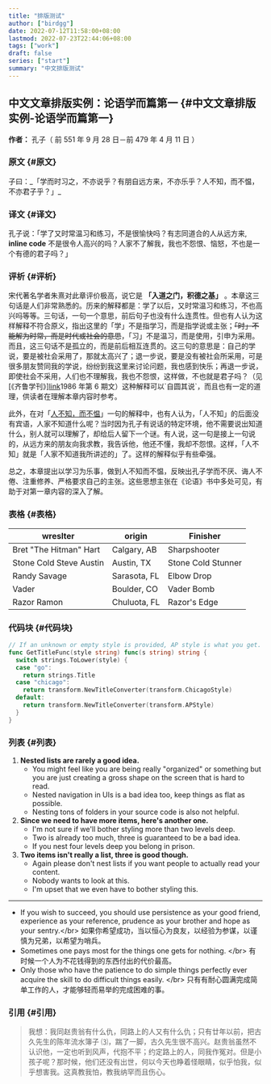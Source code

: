 ```yaml
---
title: "排版测试"
author: ["birdgg"]
date: 2022-07-12T11:58:00+08:00
lastmod: 2022-07-23T22:44:06+08:00
tags: ["work"]
draft: false
series: ["start"]
summary: "中文排版测试"
---
```


## 中文文章排版实例：论语学而篇第一 {#中文文章排版实例-论语学而篇第一}

**作者：** 孔子（ 前 551 年 9 月 28 日－前 479 年 4 月 11 日 ）


### 原文 {#原文}

子曰：_「学而时习之，不亦说乎？有朋自远方来，不亦乐乎？人不知，而不愠，不亦君子乎？」\_


### 译文 {#译文}

孔子说：「学了又时常温习和练习，不是很愉快吗？有志同道合的人从远方来, **inline code** 不是很令人高兴的吗？人家不了解我，我也不怨恨、恼怒，不也是一个有德的君子吗？」


### 评析 {#评析}

宋代著名学者朱熹对此章评价极高，说它是 ****「入道之门，积德之基」**** 。本章这三句话是人们非常熟悉的。历来的解释都是：学了以后，又时常温习和练习，不也高兴吗等等。三句话，一句一个意思，前后句子也没有什么连贯性。但也有人认为这样解释不符合原义，指出这里的「学」不是指学习，而是指学说或主张；~~「时」不能解为时常，而是时代或社会的意思~~，「习」不是温习，而是使用，引申为采用。而且，这三句话不是孤立的，而是前后相互连贯的。这三句的意思是：自己的学说，要是被社会采用了，那就太高兴了；退一步说，要是没有被社会所采用，可是很多朋友赞同我的学说，纷纷到我这里来讨论问题，我也感到快乐；再退一步说，即使社会不采用，人们也不理解我，我也不怨恨，这样做，不也就是君子吗？（见[《齐鲁学刊》][link](https://baidu.com)1986 年第 6 期文）这种解释可以\`自圆其说\`，而且也有一定的道理，供读者在理解本章内容时参考。

此外，在对「[人不知，而不愠](https://baike.baidu.com/item/%E4%BA%BA%E4%B8%8D%E7%9F%A5%E8%80%8C%E4%B8%8D%E6%84%A0%EF%BC%8C%E4%B8%8D%E4%BA%A6%E5%90%9B%E5%AD%90%E4%B9%8E/2867323)」一句的解释中，也有人认为，「人不知」的后面没有宾语，人家不知道什么呢？当时因为孔子有说话的特定环境，他不需要说出知道什么，别人就可以理解了，却给后人留下一个谜。有人说，这一句是接上一句说的，从远方来的朋友向我求教，我告诉他，他还不懂，我却不怨恨。这样，「人不知」就是「人家不知道我所讲述的」了。这样的解释似乎有些牵强。

总之，本章提出以学习为乐事，做到人不知而不愠，反映出孔子学而不厌、诲人不倦、注重修养、严格要求自己的主张。这些思想主张在《论语》书中多处可见，有助于对第一章内容的深入了解。


### 表格 {#表格}

| wreslter                | origin       | Finisher           |
|-------------------------|--------------|--------------------|
| Bret "The Hitman" Hart  | Calgary, AB  | Sharpshooter       |
| Stone Cold Steve Austin | Austin, TX   | Stone Cold Stunner |
| Randy Savage            | Sarasota, FL | Elbow Drop         |
| Vader                   | Boulder, CO  | Vader Bomb         |
| Razor Ramon             | Chuluota, FL | Razor's Edge       |


### 代码块 {#代码块}

```go
// If an unknown or empty style is provided, AP style is what you get.
func GetTitleFunc(style string) func(s string) string {
  switch strings.ToLower(style) {
  case "go":
    return strings.Title
  case "chicago":
    return transform.NewTitleConverter(transform.ChicagoStyle)
  default:
    return transform.NewTitleConverter(transform.APStyle)
  }
}
```


### 列表 {#列表}

1.  ****Nested lists are rarely a good idea.****
    -   You might feel like you are being really "organized" or something but you are just creating a gross shape on the screen that is hard to read.
    -   Nested navigation in UIs is a bad idea too, keep things as flat as possible.
    -   Nesting tons of folders in your source code is also not helpful.
2.  ****Since we need to have more items, here's another one.****
    -   I'm not sure if we'll bother styling more than two levels deep.
    -   Two is already too much, three is guaranteed to be a bad idea.
    -   If you nest four levels deep you belong in prison.
3.  ****Two items isn't really a list, three is good though.****
    -   Again please don't nest lists if you want people to actually read your content.
    -   Nobody wants to look at this.
    -   I'm upset that we even have to bother styling this.

---

-   If you wish to succeed, you should use persistence as your good friend, experience as your reference, prudence as your brother and hope as your sentry.&lt;/br&gt;
    如果你希望成功，当以恒心为良友，以经验为参谋，以谨慎为兄弟，以希望为哨兵。
-   Sometimes one pays most for the things one gets for nothing. &lt;/br&gt;
    有时候一个人为不花钱得到的东西付出的代价最高。
-   Only those who have the patience to do simple things perfectly ever acquire the skill to do difficult things easily. &lt;/br&gt;
    只有有耐心圆满完成简单工作的人，才能够轻而易举的完成困难的事。


### 引用 {#引用}

> 我想：我同赵贵翁有什么仇，同路上的人又有什么仇；只有廿年以前，把古久先生的陈年流水簿子 ⑶，踹了一脚，古久先生很不高兴。赵贵翁虽然不认识他，一定也听到风声，代抱不平；约定路上的人，同我作冤对。但是小孩子呢？那时候，他们还没有出世，何以今天也睁着怪眼睛，似乎怕我，似乎想害我。这真教我怕，教我纳罕而且伤心。
